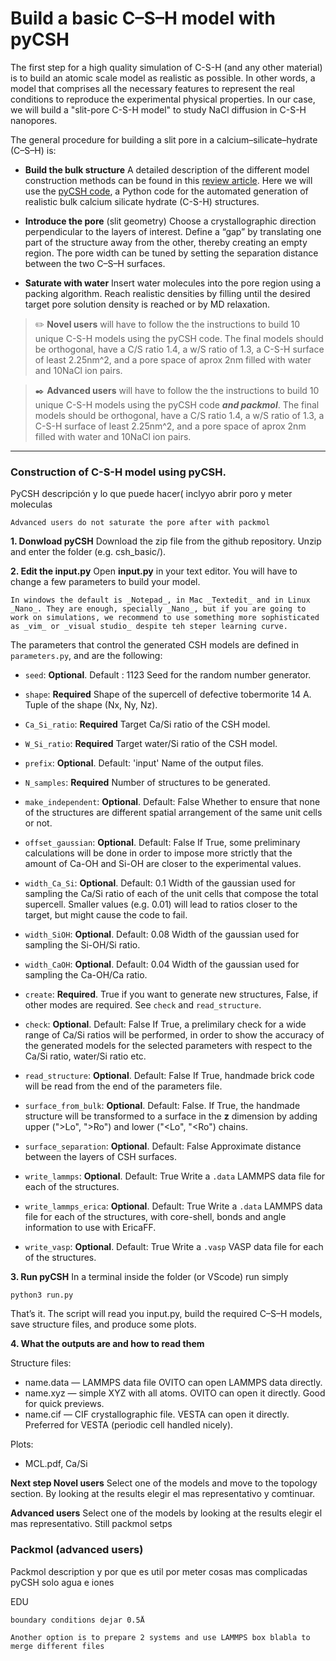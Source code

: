 # Build a basic C–S–H model with pyCSH

The first step for a high quality simulation of C-S-H (and any other material) is to build an atomic scale model as realistic as possible. In other words, a model that comprises all the necessary features to represent the real conditions to reproduce the experimental physical properties. In our case, we will build a "slit-pore C-S-H model" to study NaCl diffusion in C-S-H nanopores.

The general procedure for building a slit pore in a calcium–silicate–hydrate (C–S–H) is:

- **Build the bulk structure**  A detailed description of the different model construction methods can be found in this [review article](https://doi.org/10.1016/j.cemconres.2022.106784). Here we will use the [pyCSH code](https://doi.org/10.1016/j.cemconres.2024.107593), a Python code for the automated generation of realistic bulk calcium silicate hydrate (C-S-H) structures.

- **Introduce the pore** (slit geometry) Choose a crystallographic direction perpendicular to the layers of interest. Define a “gap” by translating one part of the structure away from the other, thereby creating an empty region. The pore width can be tuned by setting the separation distance between the two C–S–H surfaces.

- **Saturate with water** Insert water molecules into the pore region using a packing algorithm. Reach realistic densities by filling until the desired target pore solution density is reached or by MD relaxation.

> ✏️ **Novel users** will have to follow the the instructions to build 10 unique C-S-H models using the pyCSH code. The final models should be orthogonal, have a C/S ratio 1.4, a w/S ratio of 1.3, a C-S-H surface of least 2.25nm^2, and a pore space of aprox 2nm filled with water and 10NaCl ion pairs.

> ✒️ **Advanced users** will have to follow the the instructions to build 10 unique C-S-H models using the pyCSH code **_and packmol_**. The final models should be orthogonal, have a C/S ratio 1.4, a w/S ratio of 1.3, a C-S-H surface of least 2.25nm^2, and a pore space of aprox 2nm filled with water and 10NaCl ion pairs.

---

### Construction of C-S-H model using pyCSH.

PyCSH descripción y lo que puede hacer( inclyyo abrir poro y meter moleculas 

```{Note}
Advanced users do not saturate the pore after with packmol
```

**1. Donwload pyCSH** Download the zip file from the github repository. Unzip and enter the folder (e.g. csh_basic/).

**2. Edit the input.py**  Open **input.py** in your text editor. You will have to change a few parameters to build your model.

```{tip}
In windows the default is _Notepad_, in Mac _Textedit_ and in Linux _Nano_. They are enough, specially _Nano_, but if you are going to work on simulations, we recommend to use something more sophisticated as _vim_ or _visual studio_ despite teh steper learning curve.
```

The parameters that control the generated CSH models are defined in `parameters.py`, and are the following:

 - `seed`: **Optional**. Default : 1123
   Seed for the random number generator.
   
- `shape`: **Required**
  Shape of the supercell of defective tobermorite 14 A. Tuple of the shape (Nx, Ny, Nz).
  
- `Ca_Si_ratio`: **Required**
Target Ca/Si ratio of the CSH model.

- `W_Si_ratio`: **Required**
Target water/Si ratio of the CSH model.

- `prefix`: **Optional**. Default: 'input'
  Name of the output files.
 
- `N_samples`: **Required**
Number of structures to be generated.

- `make_independent`: **Optional**. Default: False
  Whether to ensure that none of the structures are different spatial arrangement of the same unit cells or not.

- `offset_gaussian`: **Optional**. Default: False
  If True, some preliminary calculations will be done in order to impose more strictly that the amount of Ca-OH and Si-OH are closer to the experimental values.

- `width_Ca_Si`: **Optional**. Default: 0.1
Width of the gaussian used for sampling the Ca/Si ratio of each of the unit cells that compose the total supercell.  Smaller values (e.g. 0.01) will  lead to ratios closer to the target, but might cause the code to fail.

- `width_SiOH`: **Optional**. Default: 0.08
Width of the gaussian used for sampling the Si-OH/Si ratio.

- `width_CaOH`: **Optional**. Default: 0.04
Width of the gaussian used for sampling the Ca-OH/Ca ratio.

- `create`: **Required**.
True if you want to generate new structures, False, if other modes are required. See `check` and `read_structure`.

- `check`: **Optional**. Default: False
If True, a prelimilary check for a wide range of Ca/Si ratios will be performed, in order to show the accuracy of the generated models for the selected parameters with respect to the Ca/Si ratio, water/Si ratio etc.

- `read_structure`: **Optional**. Default: False
If True, handmade brick code will be read from the end of the parameters file.

- `surface_from_bulk`: **Optional**. Default: False.
If True, the handmade structure will be transformed to a surface  in the **z** dimension by adding upper (">Lo", ">Ro") and lower ("<Lo", "<Ro") chains.

- `surface_separation`: **Optional**. Default: False
	  Approximate distance between the layers of CSH surfaces.
	 
- `write_lammps`: **Optional**. Default: True
Write a `.data` LAMMPS data file for each of the structures. 

- `write_lammps_erica`: **Optional**. Default: True
Write a `.data` LAMMPS data file for each of the structures, with core-shell, bonds and angle information to use with EricaFF.

- `write_vasp`: **Optional**. Default: True
Write a `.vasp` VASP data file for each of the structures. 


**3. Run pyCSH** In a terminal inside the folder (or VScode) run simply 

```
python3 run.py
```

That’s it. The script will read you input.py, build the required C–S–H models, save structure files, and produce some plots.


**4. What the outputs are and how to read them**

Structure files:
- name.data — LAMMPS data file OVITO can open LAMMPS data directly.
- name.xyz — simple XYZ with all atoms. OVITO can open it directly. Good for quick previews.
- name.cif — CIF crystallographic file. VESTA can open it directly. Preferred for VESTA (periodic cell handled nicely).

Plots:
- MCL.pdf, Ca/Si

**Next step Novel users** Select one of the models and move to the topology section. By looking at the results elegir el mas representativo y comtinuar. 

**Advanced users** Select one of the models by looking at the results elegir el mas representativo. Still packmol setps


### Packmol (advanced users)

Packmol description y por que es util por meter cosas mas complicadas pyCSH solo agua e iones

EDU 

```{Warning}
boundary conditions dejar 0.5Å
```

```{tip}
Another option is to prepare 2 systems and use LAMMPS box blabla to merge different files
```
